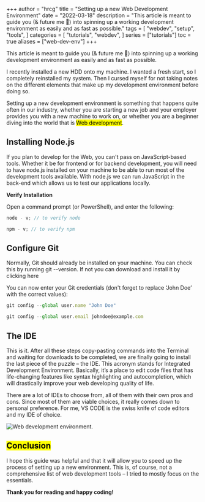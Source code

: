 +++
author = "hrcg"
title = "Setting up a new Web Development Environment"
date = "2022-03-18"
description = "This article is meant to guide you (& future me 🤷) into spinning up a working development environment as easily and as fast as possible."
tags = [
    "webdev",
    "setup",
    "tools",
]
categories = [
    "tutorials",
    "webdev",
]
series = ["tutorials"]
toc = true
aliases = ["web-dev-env"]
+++

This article is meant to guide you (& future me 🤷) into spinning up a working development environment as easily and as fast as possible.

<!--more-->

I recently installed a new HDD onto my machine. I wanted a fresh start, so I completely reinstalled my system. Then I cursed myself for not taking notes on the different elements that make up my development environment before doing so.

Setting up a new development environment is something that happens quite often in our industry, whether you are starting a new job and your employer provides you with a new machine to work on, or whether you are a beginner diving into the world that is <mark>Web development</mark>.

## Installing Node.js

If you plan to develop for the Web, you can't pass on JavaScript-based tools. Whether it be for frontend or for backend development, you will need to have node.js installed on your machine to be able to run most of the development tools available. With node.js we can run JavaScript in the back-end which allows us to test our applications locally.

**Verify Installation**

Open a command prompt (or PowerShell), and enter the following:

```js
node - v; // to verify node

npm - v; // to verify npm
```

## Configure Git

Normally, Git should already be installed on your machine. You can check this by running git --version. If not you can download and install it by clicking here

You can now enter your Git credentials (don't forget to replace ‘John Doe’ with the correct values):

```js
git config --global user.name "John Doe"

git config --global user.email johndoe@example.com
```

## The IDE

This is it. After all these steps copy-pasting commands into the Terminal and waiting for downloads to be completed, we are finally going to install the last piece of the puzzle – the IDE. This acronym stands for Integrated Development Environment. Basically, it’s a place to edit code files that has life-changing features like syntax highlighting and autocompletion, which will drastically improve your web developing quality of life.

There are a lot of IDEs to choose from, all of them with their own pros and cons. Since most of them are viable choices, it really comes down to personal preference. For me, VS CODE is the swiss knife of code editors and my IDE of choice.

![Web development environment.](https://github.githubassets.com/images/modules/site/codespaces/illo-vscode.png "<kbd><kbd>Web</kbd><kbd>Development</kbd><kbd>Environment</kbd></kbd>")

## <mark>Conclusion</mark>

I hope this guide was helpful and that it will allow you to speed up the process of setting up a new environment. This is, of course, not a comprehensive list of web development tools – I tried to mostly focus on the essentials.

**Thank you for reading and happy coding!**
